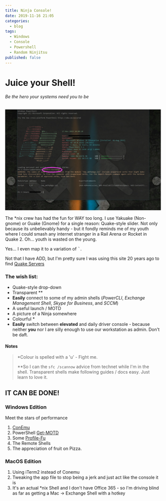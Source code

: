 ```yaml
---
title: Ninja Console!
date: 2019-11-16 21:05
categories:
  - blog
tags:
  - Windows
  - Console
  - Powershell
  - Random Ninjitsu
published: false
---
```


# Juice your Shell!

###### Be the hero your systems need you to be
![](/assets/images/2019-11-17-14-05-46.png)

The *nix crew has had the fun for WAY too long.  I use Yakuake (Non-gnome) or Guake (Gnome) for a single reason:  Quake-style slider.  Not only because its unbelievably handy - but it fondly reminds me of my youth where I could smash any internet stranger in a Rail Arena or Rocket in Quake 2.  Oh... youth is wasted on the young. 

Yes... I even map it to a variation of <kbd>`</kbd>.  

Not that I have ADD, but I'm pretty sure I was using this site 20 years ago to find [Quake Servers](http://q2servers.com/)



### The wish list: 

* Quake-style drop-down
* Transparent **
* **Easily** connect to some of my admin shells (*PowerCLI*, *Exchange Management Shell*, *Skype for Business*, and *SCCM*)
* A useful launch / MOTD
* A picture of a Ninja somewhere
* Colourful *
* **Easily** switch between 
**elevated** and daily driver console - because neither **you** nor I are silly enough to use our workstation as admin.  Don't be daft. 

#### Notes
> *Colour is spelled with a 'u' - Fight me.
> 
> **So I can the `sfc /scannow` advice from technet while I'm in the shell.  Transparent shells make following guides / docs easy.  Just learn to love it.

## IT CAN BE DONE!

### Windows Edition

Meet the stars of performance 
1. [ConEmu](https://conemu.github.io/)
2. PowerShell [Get-MOTD](https://github.com/mmillar-bolis/ps-motd)
3. Some [Profile-Fu](http://q2servers.com/)
4. The Remote Shells
5. The appreciation of fruit on Pizza.

### MacOS Edition

1. Using iTerm2 instead of Conemu
2. Tweaking the app file to stop being a jerk and just act like the console it is
3. It's an actual *nix Shell and I don't have Office 365 - so I'm driving blind as far as getting a Mac -> Exchange Shell with a hotkey


